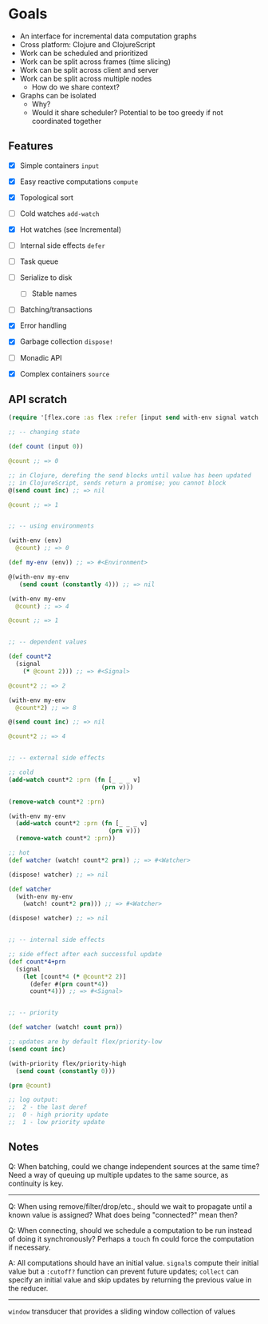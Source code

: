 # Goals

* An interface for incremental data computation graphs
* Cross platform: Clojure and ClojureScript
* Work can be scheduled and prioritized
* Work can be split across frames (time slicing)
* Work can be split across client and server
* Work can be split across multiple nodes
  * How do we share context?
* Graphs can be isolated 
  * Why?
  * Would it share scheduler? Potential to be too greedy if not coordinated together

## Features

- [x] Simple containers `input`
- [x] Easy reactive computations `compute`
- [x] Topological sort
- [ ] Cold watches `add-watch`
- [x] Hot watches (see Incremental)
- [ ] Internal side effects `defer`
- [ ] Task queue
- [ ] Serialize to disk
  - [ ] Stable names
- [ ] Batching/transactions
- [x] Error handling
- [x] Garbage collection `dispose!`
- [ ] Monadic API
- [x] Complex containers `source`


## API scratch

```clojure
(require '[flex.core :as flex :refer [input send with-env signal watch! dispose! defer]])

;; -- changing state

(def count (input 0))

@count ;; => 0

;; in Clojure, derefing the send blocks until value has been updated
;; in ClojureScript, sends return a promise; you cannot block
@(send count inc) ;; => nil

@count ;; => 1


;; -- using environments

(with-env (env)
  @count) ;; => 0

(def my-env (env)) ;; => #<Environment>

@(with-env my-env
   (send count (constantly 4))) ;; => nil

(with-env my-env
  @count) ;; => 4

@count ;; => 1


;; -- dependent values

(def count*2
  (signal
    (* @count 2))) ;; => #<Signal>

@count*2 ;; => 2

(with-env my-env
  @count*2) ;; => 8

@(send count inc) ;; => nil

@count*2 ;; => 4


;; -- external side effects

;; cold
(add-watch count*2 :prn (fn [_ _ _ v] 
                          (prn v)))

(remove-watch count*2 :prn)

(with-env my-env
  (add-watch count*2 :prn (fn [_ _ _ v]
                            (prn v)))
  (remove-watch count*2 :prn))

;; hot
(def watcher (watch! count*2 prn)) ;; => #<Watcher>

(dispose! watcher) ;; => nil

(def watcher 
  (with-env my-env
    (watch! count*2 prn))) ;; => #<Watcher>

(dispose! watcher) ;; => nil


;; -- internal side effects

;; side effect after each successful update
(def count*4+prn
  (signal
    (let [count*4 (* @count*2 2)]
      (defer #(prn count*4))
      count*4))) ;; => #<Signal>


;; -- priority

(def watcher (watch! count prn))

;; updates are by default flex/priority-low
(send count inc)

(with-priority flex/priority-high
  (send count (constantly 0)))

(prn @count)

;; log output:
;;  2 - the last deref
;;  0 - high priority update
;;  1 - low priority update
```


## Notes

Q: When batching, could we change independent sources at the same time? Need a way
of queuing up multiple updates to the same source, as continuity is key.


---


Q: When using remove/filter/drop/etc., should we wait to propagate until a known
value is assigned? What does being "connected?" mean then?


Q: When connecting, should we schedule a computation to be run instead of doing it
synchronously? Perhaps a `touch` fn could force the computation if necessary.

A: All computations should have an initial value. `signal`s compute their
initial value but a `:cutoff?` function can prevent future updates; `collect`
can specify an initial value and skip updates by returning the previous value
in the reducer.

--- 

`window` transducer that provides a sliding window collection of values
